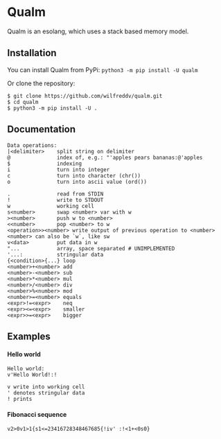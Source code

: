 # Qualm

Qualm is an esolang, which uses a stack based memory model. 


## Installation
You can install Qualm from PyPi: `python3 -m pip install -U qualm`

Or clone the repository:
```
$ git clone https://github.com/wilfreddv/qualm.git
$ cd qualm
$ python3 -m pip install -U .
```

## Documentation
```
Data operations:
|<delimiter>    split string on delimiter
@               index of, e.g.: "'apples pears bananas:@'apples
$               indexing
i               turn into integer
c               turn into character (chr())
o               turn into ascii value (ord())

.               read from STDIN
!               write to STDOUT
w               working cell
s<number>       swap <number> var with w
><number>       push w to <number>
<<number>       pop <number> to w
<operation>><number> write output of previous operation to <number>
<number> can also be `w`, like sw
v<data>         put data in w
"...            array, space separated # UNIMPLEMENTED
'...:           stringular data
{<condition>{...} loop
<number>+<number> add
<number>-<number> sub
<number>*<number> mul
<number>/<number> div
<number>%<number> mod
<number>=<number> equals
<expr>!=<expr>    neq
<expr><=<expr>    smaller
<expr>>=<expr>    bigger
```


## Examples
#### Hello world
```
Hello world:
v'Hello World!:!

v write into working cell
' denotes stringular data
! prints
```

#### Fibonacci sequence
`v2>0v1>1{s1<=23416728348467685{!iv' :!<1+<0s0}`
